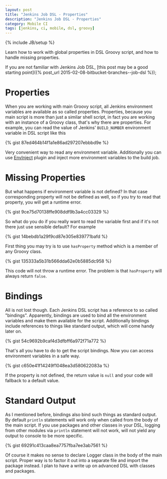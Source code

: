 ```yaml
---
layout: post
title: "Jenkins Job DSL - Properties"
description: "Jenkins Job DSL - Properties"
category: Mobile CI
tags: [jenkins, ci, mobile, dsl, groovy]
---
```

{% include JB/setup %}

Learn how to work with global properties in DSL Groovy script, and how to handle missing properties.

<!--more-->

If you are not familiar with Jenkins Job DSL, [this post may be a good starting point]({% post_url 2015-02-08-bitbucket-branches--job-dsl %});

# Properties

When you are working with main Groovy script, all Jenkins environment variables are available as so called properties. Properties, because you main script is more than just a similar shell script, in fact you are working with an instance of a Groovy class, that's why there are properties. For example, you can read the value of Jenkins' `BUILD_NUMBER` environment variable in DSL script like this

{% gist 87ed464b14f1a1e86ad297207ebbbd9e %}

Very convenient way to read any environment variable. Additionally you can use [EnvInject](https://wiki.jenkins-ci.org/display/JENKINS/EnvInject+Plugin) plugin and inject more environment variables to the build job.

# Missing Properties

But what happens if environment variable is not defined? In that case corresponding property will not be defined as well, so if you try to read that property, you will get a runtime error.

{% gist 9ce75d70138ffe908ddf9b3a4cc03329 %}

So what do you do if you really want to read the variable first and if it's not there just use sensible default? For example

{% gist 14bebdb1a29f9cd87e305e839771bafd %}

First thing you may try is to use `hasProperty` method which is a member of any Groovy class.

{% gist 135333a5b31b566dda62e0b5885dc958 %}

This code will not throw a runtime error. The problem is that `hasProperty` will always return `false`.

# Bindings

All is not lost though. Each Jenkins DSL script has a reference to so called "bindings". Apparently, bindings are used to bind all the environment variables and make them available for the script. Additionally bindings include references to things like standard output, which will come handy later on.

{% gist 54c9692b9caf4d3dfbff6a972f71a772 %}

That's all you have to do to get the script bindings. Now you can access environment variables in a safe way.

{% gist c650e41f14249f1048ea3d580622083a %}

If the property is not defined, the return value is `null` and your code will fallback to a default value.

# Standard Output

As I mentioned before, bindings also bind such things as standard output. By default `println` statements will work only when called from the body of the main script. If you use packages and other classes in your DSL, logging from other modules via `println` statement will not work, will not yield any output to console to be more specific.

{% gist 69291c413caa8ea7757fba7ee3ab7561 %}

Of course it makes no sense to declare Logger class in the body of the main script. Proper way is to factor it out into a separate file and import the package instead. I plan to have a write up on advanced DSL with classes and packages.
